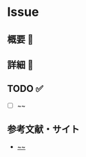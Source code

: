 # Issue

## 概要 :eyes:

## 詳細 :speech_balloon:

## TODO :white_check_mark:

- [ ] ~~

## 参考文献・サイト

- [~~]()